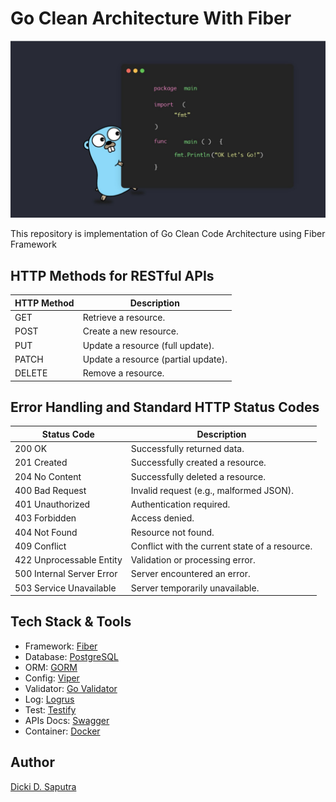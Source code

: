 # Go Clean Architecture With Fiber

![Go](go.jpeg)

<p>This repository is implementation of Go Clean Code Architecture using Fiber Framework</p>

## HTTP Methods for RESTful APIs

| HTTP Method | Description                         |
| ----------- | ----------------------------------- |
| GET         | Retrieve a resource.                |
| POST        | Create a new resource.              |
| PUT         | Update a resource (full update).    |
| PATCH       | Update a resource (partial update). |
| DELETE      | Remove a resource.                  |

## Error Handling and Standard HTTP Status Codes

| Status Code               | Description                                       |
| ------------------------- | ------------------------------------------------- |
| 200 OK                    | Successfully returned data.                       |
| 201 Created               | Successfully created a resource.                  |
| 204 No Content            | Successfully deleted a resource.                  |
| 400 Bad Request           | Invalid request (e.g., malformed JSON).           |
| 401 Unauthorized          | Authentication required.                          |
| 403 Forbidden             | Access denied.                                    |
| 404 Not Found             | Resource not found.                               |
| 409 Conflict              | Conflict with the current state of a resource.    |
| 422 Unprocessable Entity  | Validation or processing error.                   |
| 500 Internal Server Error | Server encountered an error.                      |
| 503 Service Unavailable   | Server temporarily unavailable.                   |

## Tech Stack & Tools

- Framework: [Fiber](https://gofiber.io)
- Database: [PostgreSQL](https://github.com/go-gorm/postgres)
- ORM: [GORM](https://gorm.io)
- Config: [Viper](https://github.com/spf13/viper)
- Validator: [Go Validator](https://github.com/go-playground/validator)
- Log: [Logrus](https://github.com/sirupsen/logrus)
- Test: [Testify](https://github.com/stretchr/testify)
- APIs Docs: [Swagger](https://github.com/gofiber/swagger)
- Container: [Docker](https://www.docker.com)

## Author

[Dicki D. Saputra](http://github.com/dickidarmawansaputra)
